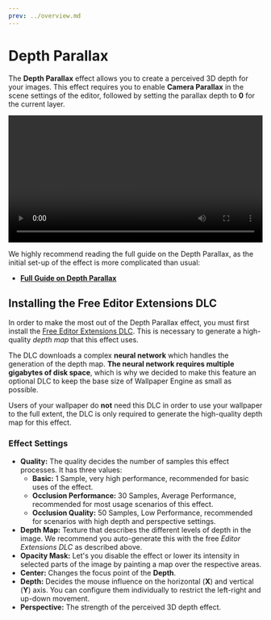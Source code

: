 ```yaml
---
prev: ../overview.md
---
```

# Depth Parallax

The **Depth Parallax** effect allows you to create a perceived 3D depth for your images. This effect requires you to enable **Camera Parallax** in the scene settings of the editor, followed by setting the parallax depth to **0** for the current layer.

<video width="100%" controls loop autoplay>
  <source src="/videos/depth_parallax.mp4" type="video/mp4">
  Your browser does not support the video tag.
</video>

We highly recommend reading the full guide on the Depth Parallax, as the initial set-up of the effect is more complicated than usual:

* [**Full Guide on Depth Parallax**](/en/scene/parallax/depthparallax.html)

## Installing the Free Editor Extensions DLC

In order to make the most out of the Depth Parallax effect, you must first install the [Free Editor Extensions DLC](https://store.steampowered.com/app/1790230/). This is necessary to generate a high-quality *depth map* that this effect uses.

The DLC downloads a complex **neural network** which handles the generation of the depth map. **The neural network requires multiple gigabytes of disk space**, which is why we decided to make this feature an optional DLC to keep the base size of Wallpaper Engine as small as possible.

Users of your wallpaper do **not** need this DLC in order to use your wallpaper to the full extent, the DLC is only required to generate the high-quality depth map for this effect.

### Effect Settings

* **Quality:** The quality decides the number of samples this effect processes. It has three values:
    * **Basic:** 1 Sample, very high performance, recommended for basic uses of the effect.
    * **Occlusion Performance:** 30 Samples, Average Performance, recommended for most usage scenarios of this effect.
    * **Occlusion Quality:** 50 Samples, Low Performance, recommended for scenarios with high depth and perspective settings.
* **Depth Map:** Texture that describes the different levels of depth in the image. We recommend you auto-generate this with the free *Editor Extensions DLC* as described above.
* **Opacity Mask:** Let's you disable the effect or lower its intensity in selected parts of the image by painting a map over the respective areas.
* **Center:** Changes the focus point of the **Depth**.
* **Depth:** Decides the mouse influence on the horizontal (**X**) and vertical (**Y**) axis. You can configure them individually to restrict the left-right and up-down movement.
* **Perspective:** The strength of the perceived 3D depth effect.
